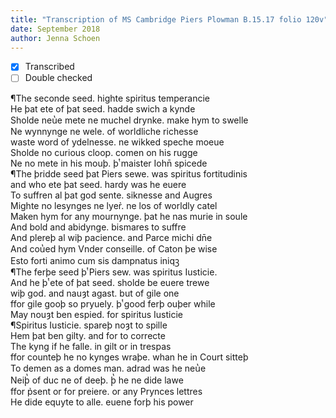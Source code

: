 ```yaml
---
title: "Transcription of MS Cambridge Piers Plowman B.15.17 folio 120v"
date: September 2018
author: Jenna Schoen
---
```

- [x] Transcribed
- [ ] Double checked

¶The seconde seed. highte spiritus temperancie  
He þat ete of þat seed. hadde swich a kynde  
Sholde neu̔e mete ne muchel drynke. make hym to swelle  
Ne wynnynge ne wele. of worldliche richesse  
waste word of ydelnesse. ne wikked speche moeue  
Sholde no curious cloop. comen on his rugge  
Ne no mete in his mouþ. þͭ maister Iohn̄ spicede  
¶The þridde seed þat Piers sewe. was spiritus fortitudinis  
and who ete þat seed. hardy was he euere  
To suffren al þat god sente. siknesse and Augres  
Mighte no lesynges ne lyer̉. ne los of worldly catel  
Maken hym for any mournynge. þat he nas murie in soule  
And bold and abidynge. bismares to suffre  
And plereþ al wiþ pacience. and Parce michi dn̄e  
And cou̔ed hym Vnder conseille. of Caton þe wise   
Esto forti animo cum sis dampnatus iniqꝫ  
¶The ferþe seed þͭ Piers sew. was spiritus Iusticie.  
And he þͭ ete of þat seed. sholde be euere trewe  
wiþ god. and nauȝt agast. but of gile one  
ffor gile gooþ so pryuely. þͭ good ferþ ouþer while    
May nouȝt ben espied. for spiritus Iusticie  
¶Spiritus Iusticie. spareþ noȝt to spille  
Hem þat ben gilty. and for to correcte  
The kyng if he falle. in gilt or in trespas  
ffor counteþ he no kynges wraþe. whan he in Court sitteþ  
To demen as a domes man. adrad was he neu̔e  
Neiþ̔ of duc ne of deeþ. þ̔ he ne dide lawe  
ffor p̉sent or for preiere. or any Prynces lettres  
He dide equyte to alle. euene forþ his power  
